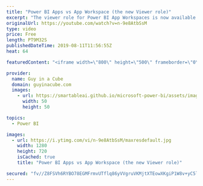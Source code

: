```yaml
---
title: "Power BI Apps vs App Workspace (the new Viewer role)"
excerpt: "The viewer role for Power BI App Workspaces is now available! Now, let's look at Power BI Apps vs. App Workspaces and have a discussion around which is the better way to go for content distribution in your enterprise.  ******** LET'S CONNECT! ********  -- http://twitter.com/guyinacube -- http://twitter.com/awsaxton"
originalUrl: https://youtube.com/watch?v=n-9e8AtbSsM
type: video
price: Free
length: PT9M32S
publishedDateTime: 2019-08-11T11:56:55Z
heat: 64

featuredContent: "<iframe width=\"800\" height=\"500\" frameborder=\"0\" src=\"https://www.youtube.com/embed/n-9e8AtbSsM\" allow=\"accelerometer; autoplay; encrypted-media; gyroscope; picture-in-picture\" allowfullscreen></iframe>"

provider:
  name: Guy in a Cube
  domain: guyinacube.com
  images:
    - url: https://smartableai.github.io/microsoft-power-bi/assets/images/organizations/guyinacube.com-50x50.jpg
      width: 50
      height: 50

topics:
  - Power BI

images:
  - url: https://i.ytimg.com/vi/n-9e8AtbSsM/maxresdefault.jpg
    width: 1280
    height: 720
    isCached: true
    title: "Power BI Apps vs App Workspace (the new Viewer role)"

secured: "fv//Z8FSVh6RYBO78EGMFrmvUTflq86yVVgruVKMjtXTEowXKgiP1W8v+yC5lz2ukHMtzAhQWegmoSm1lU2LTR1n4hMv9tEBjtDTPtcZUNfpLOjWvav5UIBp5Ey5f6RdyzeK3UMA/d4zryGHegUDBhjf9SEX06CTq9PT4mDw2vmFJeWNIeXSBNNSp7eGYNmJpc0dY8wx0sv2dv387ho9kg9xr6000uDJYAj2FZcwneLYDuAt/ZD2ZChaOF1BGYuPcrqo4v/dtNCxOrl1y2m+EMxBxUzfw8g8xh7G3yIv91tD2t5jkk9YnW11jZebx11YHlyvZsmOKc+kBEBpdFmsXln0X3Stzwmcr/01Po78aPDWWwqDnlEDgrsWlCwNPmmQz2xVe9Rj+TdmirjRzvR11Z7SLoBc/UCM8artrxNO6gk=;qkUYAf8A2FZ3tuMGjwh2jg=="
---
```


